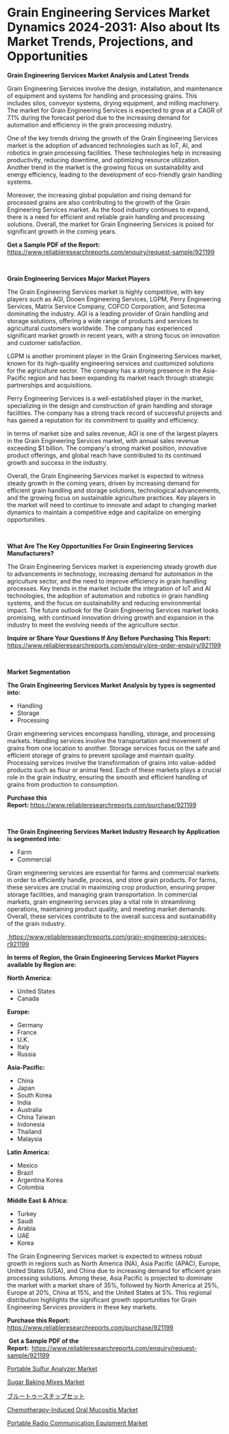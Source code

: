 <p><h1>Grain Engineering Services Market Dynamics 2024-2031: Also about Its Market Trends, Projections, and Opportunities</h1></p><p><strong>Grain Engineering Services Market Analysis and Latest Trends</strong></p>
<p><p>Grain Engineering Services involve the design, installation, and maintenance of equipment and systems for handling and processing grains. This includes silos, conveyor systems, drying equipment, and milling machinery. The market for Grain Engineering Services is expected to grow at a CAGR of 7.1% during the forecast period due to the increasing demand for automation and efficiency in the grain processing industry.</p><p>One of the key trends driving the growth of the Grain Engineering Services market is the adoption of advanced technologies such as IoT, AI, and robotics in grain processing facilities. These technologies help in increasing productivity, reducing downtime, and optimizing resource utilization. Another trend in the market is the growing focus on sustainability and energy efficiency, leading to the development of eco-friendly grain handling systems.</p><p>Moreover, the increasing global population and rising demand for processed grains are also contributing to the growth of the Grain Engineering Services market. As the food industry continues to expand, there is a need for efficient and reliable grain handling and processing solutions. Overall, the market for Grain Engineering Services is poised for significant growth in the coming years.</p></p>
<p><strong>Get a Sample PDF of the Report:&nbsp;</strong> <a href="https://www.reliableresearchreports.com/enquiry/request-sample/921199">https://www.reliableresearchreports.com/enquiry/request-sample/921199</a></p>
<p>&nbsp;</p>
<p><strong>Grain Engineering Services Major Market Players</strong></p>
<p><p>The Grain Engineering Services market is highly competitive, with key players such as AGI, Dooen Engineering Services, LGPM, Perry Engineering Services, Matrix Service Company, COFCO Corporation, and Sotecma dominating the industry. AGI is a leading provider of Grain handling and storage solutions, offering a wide range of products and services to agricultural customers worldwide. The company has experienced significant market growth in recent years, with a strong focus on innovation and customer satisfaction.</p><p>LGPM is another prominent player in the Grain Engineering Services market, known for its high-quality engineering services and customized solutions for the agriculture sector. The company has a strong presence in the Asia-Pacific region and has been expanding its market reach through strategic partnerships and acquisitions.</p><p>Perry Engineering Services is a well-established player in the market, specializing in the design and construction of grain handling and storage facilities. The company has a strong track record of successful projects and has gained a reputation for its commitment to quality and efficiency.</p><p>In terms of market size and sales revenue, AGI is one of the largest players in the Grain Engineering Services market, with annual sales revenue exceeding $1 billion. The company's strong market position, innovative product offerings, and global reach have contributed to its continued growth and success in the industry.</p><p>Overall, the Grain Engineering Services market is expected to witness steady growth in the coming years, driven by increasing demand for efficient grain handling and storage solutions, technological advancements, and the growing focus on sustainable agriculture practices. Key players in the market will need to continue to innovate and adapt to changing market dynamics to maintain a competitive edge and capitalize on emerging opportunities.</p></p>
<p>&nbsp;</p>
<p><strong>What Are The Key Opportunities For Grain Engineering Services Manufacturers?</strong></p>
<p><p>The Grain Engineering Services market is experiencing steady growth due to advancements in technology, increasing demand for automation in the agriculture sector, and the need to improve efficiency in grain handling processes. Key trends in the market include the integration of IoT and AI technologies, the adoption of automation and robotics in grain handling systems, and the focus on sustainability and reducing environmental impact. The future outlook for the Grain Engineering Services market looks promising, with continued innovation driving growth and expansion in the industry to meet the evolving needs of the agriculture sector.</p></p>
<p><strong>Inquire or Share Your Questions If Any Before Purchasing This Report:</strong> <a href="https://www.reliableresearchreports.com/enquiry/pre-order-enquiry/921199">https://www.reliableresearchreports.com/enquiry/pre-order-enquiry/921199</a></p>
<p>&nbsp;</p>
<p><strong>Market Segmentation</strong></p>
<p><strong>The Grain Engineering Services Market Analysis by types is segmented into:</strong></p>
<p><ul><li>Handling</li><li>Storage</li><li>Processing</li></ul></p>
<p><p>Grain engineering services encompass handling, storage, and processing markets. Handling services involve the transportation and movement of grains from one location to another. Storage services focus on the safe and efficient storage of grains to prevent spoilage and maintain quality. Processing services involve the transformation of grains into value-added products such as flour or animal feed. Each of these markets plays a crucial role in the grain industry, ensuring the smooth and efficient handling of grains from production to consumption.</p></p>
<p><strong>Purchase this Report:&nbsp;</strong><a href="https://www.reliableresearchreports.com/purchase/921199">https://www.reliableresearchreports.com/purchase/921199</a></p>
<p>&nbsp;</p>
<p><strong>The Grain Engineering Services Market Industry Research by Application is segmented into:</strong></p>
<p><ul><li>Farm</li><li>Commercial</li></ul></p>
<p><p>Grain engineering services are essential for farms and commercial markets in order to efficiently handle, process, and store grain products. For farms, these services are crucial in maximizing crop production, ensuring proper storage facilities, and managing grain transportation. In commercial markets, grain engineering services play a vital role in streamlining operations, maintaining product quality, and meeting market demands. Overall, these services contribute to the overall success and sustainability of the grain industry.</p></p>
<p><a href="https://www.reliableresearchreports.com/grain-engineering-services-r921199">&nbsp;https://www.reliableresearchreports.com/grain-engineering-services-r921199</a></p>
<p><strong>In terms of Region, the Grain Engineering Services Market Players available by Region are:</strong></p>
<p>
    <p> <strong> North America: </strong>
        <ul>
            <li>United States</li>
            <li>Canada</li>
        </ul>
        </p> 
    <p> <strong> Europe: </strong>
        <ul>
            <li>Germany</li>
            <li>France</li>
            <li>U.K.</li>
            <li>Italy</li>
            <li>Russia</li>
        </ul>
        </p> 
    <p> <strong> Asia-Pacific: </strong>
        <ul>
            <li>China</li>
            <li>Japan</li>
            <li>South Korea</li>
            <li>India</li>
            <li>Australia</li>
            <li>China Taiwan</li>
            <li>Indonesia</li>
            <li>Thailand</li>
            <li>Malaysia</li>
        </ul>
        </p> 
    <p> <strong> Latin America: </strong>
        <ul>
            <li>Mexico</li>
            <li>Brazil</li>
            <li>Argentina Korea</li>
            <li>Colombia</li>
        </ul>
        </p> 
    <p> <strong> Middle East & Africa: </strong>
        <ul>
            <li>Turkey</li>
            <li>Saudi</li>
            <li>Arabia</li>
            <li>UAE</li>
            <li>Korea</li>
        </ul>
    </p>
    </p>
<p><p>The Grain Engineering Services market is expected to witness robust growth in regions such as North America (NA), Asia Pacific (APAC), Europe, United States (USA), and China due to increasing demand for efficient grain processing solutions. Among these, Asia Pacific is projected to dominate the market with a market share of 35%, followed by North America at 25%, Europe at 20%, China at 15%, and the United States at 5%. This regional distribution highlights the significant growth opportunities for Grain Engineering Services providers in these key markets.</p></p>
<p><strong>Purchase this Report: </strong><a href="https://www.reliableresearchreports.com/purchase/921199">https://www.reliableresearchreports.com/purchase/921199</a></p>
<p>&nbsp;<strong>Get a Sample PDF of the Report:&nbsp;&nbsp;</strong><a href="https://www.reliableresearchreports.com/enquiry/request-sample/921199">https://www.reliableresearchreports.com/enquiry/request-sample/921199</a></p>
<p><strong></strong></p>
<p><p><a href="https://github.com/NikolasKirlin2023/Market-Research-Report-List-1/blob/main/portable-sulfur-analyzer-market.md">Portable Sulfur Analyzer Market</a></p><p><a href="https://www.linkedin.com/pulse/sugar-baking-mixes-market-trends-forecast-competitive-3ujke?trackingId=sINS5keYh2Ij9ryy8P%2Fx%2Bw%3D%3D">Sugar Baking Mixes Market</a></p><p><a href="https://github.com/luffiazaza/Market-Research-Report-List-1/blob/main/710167855642.md">ブルートゥースチップセット</a></p><p><a href="https://www.linkedin.com/pulse/chemotherapy-induced-oral-mucositis-market-key-successful-business-vrt2e">Chemotherapy-Induced Oral Mucositis Market</a></p><p><a href="https://github.com/LeilaniWyman2021/Market-Research-Report-List-1/blob/main/portable-radio-communication-equipment-market.md">Portable Radio Communication Equipment Market</a></p></p>